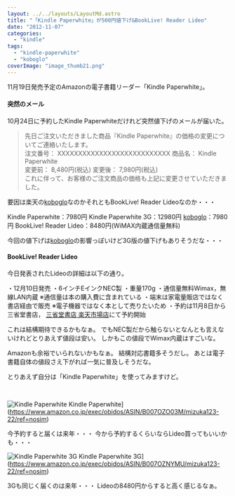 ```yaml
---
layout: ../../layouts/LayoutMd.astro
title: "「Kindle Paperwhite」が500円値下げ&BookLive! Reader Lideo"
date: "2012-11-07"
categories: 
  - "kindle"
tags: 
  - "kindle-paperwhite"
  - "koboglo"
coverImage: "image_thumb21.png"
---
```


11月19日発売予定のAmazonの電子書籍リーダー「Kindle Paperwhite」。

#### 突然のメール

10月24日に予約したKindle Paperwhiteだけれど突然値下げのメールが届いた。

>先日ご注文いただきました商品『Kindle Paperwhite』の価格の変更についてご連絡いたします。  
>注文番号： XXXXXXXXXXXXXXXXXXXXXXXXXXX 商品名： Kindle Paperwhite  
>変更前： 8,480円(税込) 変更後： 7,980円(税込)  
>これに伴って、お客様のご注文商品の価格も上記に変更させていただきました。

要因は楽天の[koboglo](http://hb.afl.rakuten.co.jp/hgc/032b53ee.4b34c5ee.0f4a541e.f440145e/?pc=http%3a%2f%2frakuten.kobobooks.com%2f%3fscid%3daf_link_urltxt&amp;m=http%3a%2f%2fm.rakuten.co.jp%2f)なのかそれともBookLive! Reader Lideoなのか・・・

Kindle Paperwhite：7980円 Kindle Paperwhite 3G：12980円 [koboglo](http://hb.afl.rakuten.co.jp/hgc/032b53ee.4b34c5ee.0f4a541e.f440145e/?pc=http%3a%2f%2frakuten.kobobooks.com%2f%3fscid%3daf_link_urltxt&amp;m=http%3a%2f%2fm.rakuten.co.jp%2f)：7980円 BookLive! Reader Lideo：8480円(WiMAX内蔵通信量無料)

今回の値下げは[koboglo](http://hb.afl.rakuten.co.jp/hgc/032b53ee.4b34c5ee.0f4a541e.f440145e/?pc=http%3a%2f%2frakuten.kobobooks.com%2f%3fscid%3daf_link_urltxt&amp;m=http%3a%2f%2fm.rakuten.co.jp%2f)の影響っぽいけど3G版の値下げもありそうだな・・・

#### BookLive! Reader Lideo

今日発表されたLideoの詳細は以下の通り。

・12月10日発売 ・6インチEインクNEC製 ・重量170g ・通信量無料Wimax，無線LAN内蔵 ※通信量は本の購入費に含まれている ・端末は家電量販店ではなく書店経由で販売 ※電子機器ではなく本として売りたいため ・予約は11月8日から三省堂書店， [三省堂書店 楽天市場店](http://hb.afl.rakuten.co.jp/hgc/104a3ad7.f2a17399.104a3ad8.30fd681e/?pc=http%3a%2f%2fwww.rakuten.co.jp%2fbooks-sanseido%2f%3fscid%3daf_link_urltxt&m=http%3a%2f%2fm.rakuten.co.jp%2fbooks-sanseido)にて予約開始

これは結構期待できるかもなぁ。 でもNEC製だから触らないとなんとも言えないけれどとりあえず値段は安い。 しかもこの値段でWimax内蔵はすごいな。

Amazonも余裕でいられないかもなぁ。 結構対応書籍多そうだし。 あとは電子書籍自体の値段さえ下がれば一気に普及しそうだな。

とりあえず自分は「Kindle Paperwhite」を使ってみますけど。

 

 ![Kindle Paperwhite](/archive/images/4194BeD1XvL._SL160_.jpg) Kindle Paperwhite](https://www.amazon.co.jp/exec/obidos/ASIN/B007OZO03M/mizuka123-22/ref=nosim)

今予約すると届くは来年・・・ 今から予約するくらいならLideo買ってもいいかも・・・

 ![Kindle Paperwhite 3G](/archive/images/4194BeD1XvL._SL160_.jpg) Kindle Paperwhite 3G](https://www.amazon.co.jp/exec/obidos/ASIN/B007OZNYMU/mizuka123-22/ref=nosim)

3Gも同じく届くのは来年・・・ Lideoの8480円からすると高く感じるなぁ。
